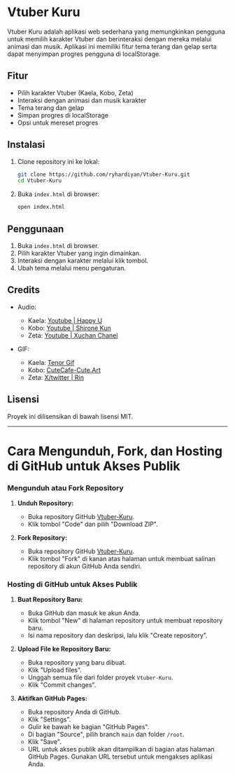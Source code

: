 # Vtuber Kuru

Vtuber Kuru adalah aplikasi web sederhana yang memungkinkan pengguna untuk memilih karakter Vtuber dan berinteraksi dengan mereka melalui animasi dan musik. Aplikasi ini memiliki fitur tema terang dan gelap serta dapat menyimpan progres pengguna di localStorage.

## Fitur
- Pilih karakter Vtuber (Kaela, Kobo, Zeta)
- Interaksi dengan animasi dan musik karakter
- Tema terang dan gelap
- Simpan progres di localStorage
- Opsi untuk mereset progres

## Instalasi
1. Clone repository ini ke lokal:
   ```sh
   git clone https://github.com/ryhardiyan/Vtuber-Kuru.git
   cd Vtuber-Kuru
   ```

2. Buka `index.html` di browser:
   ```sh
   open index.html
   ```

## Penggunaan
1. Buka `index.html` di browser.
2. Pilih karakter Vtuber yang ingin dimainkan.
3. Interaksi dengan karakter melalui klik tombol.
4. Ubah tema melalui menu pengaturan.

## Credits
- Audio:
  - Kaela: [Youtube | Happy U](https://youtu.be/F34uzIu1U4w)
  - Kobo: [Youtube | Shirone Kun](https://youtu.be/8XA2BR_FWpw)
  - Zeta: [Youtube | Xuchan Chanel](https://youtu.be/ao2UzdDfg20)

- GIF:
  - Kaela: [Tenor Gif](https://tenor.com/view/kurukuru-kuru-kaela-hololive-holoid-gif-669340807167221053)
  - Kobo: [CuteCafe-Cute.Art](https://cutecafe.art/gif/hololive-gif/kobo-kuru-kuru-kururin/)
  - Zeta: [X/twitter | Rin](https://x.com/SK29Rin/status/1660408771049402375)

## Lisensi
Proyek ini dilisensikan di bawah lisensi MIT.

---

# Cara Mengunduh, Fork, dan Hosting di GitHub untuk Akses Publik

### Mengunduh atau Fork Repository

1. **Unduh Repository:**
   - Buka repository GitHub [Vtuber-Kuru](https://github.com/username/Vtuber-Kuru).
   - Klik tombol "Code" dan pilih "Download ZIP".

2. **Fork Repository:**
   - Buka repository GitHub [Vtuber-Kuru](https://github.com/username/Vtuber-Kuru).
   - Klik tombol "Fork" di kanan atas halaman untuk membuat salinan repository di akun GitHub Anda sendiri.

### Hosting di GitHub untuk Akses Publik

1. **Buat Repository Baru:**
   - Buka GitHub dan masuk ke akun Anda.
   - Klik tombol "New" di halaman repository untuk membuat repository baru.
   - Isi nama repository dan deskripsi, lalu klik "Create repository".

2. **Upload File ke Repository Baru:**
   - Buka repository yang baru dibuat.
   - Klik "Upload files".
   - Unggah semua file dari folder proyek `Vtuber-Kuru`.
   - Klik "Commit changes".

3. **Aktifkan GitHub Pages:**
   - Buka repository Anda di GitHub.
   - Klik "Settings".
   - Gulir ke bawah ke bagian "GitHub Pages".
   - Di bagian "Source", pilih branch `main` dan folder `/root`.
   - Klik "Save".
   - URL untuk akses publik akan ditampilkan di bagian atas halaman GitHub Pages. Gunakan URL tersebut untuk mengakses aplikasi Anda.